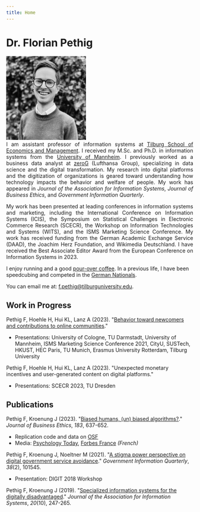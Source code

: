```yaml
---
title: Home
---
```


# Dr. Florian Pethig

<div class="flex-container">
<div class="flex-item-left">
<img src="avatar.jpeg" style="max-width:215px;" >
</div>
<div class="flex-item-right" style="text-align: justify">
<span style=""> 
I am assistant professor of information systems at <a href="https://www.tilburguniversity.edu/about/schools/economics-and-management">Tilburg School of Economics and Management</a>. I received my M.Sc. and Ph.D. in information systems from the <a href="https://www.uni-mannheim.de/en/">University of Mannheim</a>. I previously worked as a business data analyst at <a href="https://www.zerog.aero">zeroG</a> (Lufthansa Group), specializing in data science and the digital transformation. My research into digital platforms and the digitization of organizations is geared toward understanding how technology impacts the behavior and welfare of people. My work has appeared in <i>Journal of the Association for Information Systems</i>, <i>Journal of Business Ethics</i>, and <i>Government Information Quarterly</i>. 
</span>
</div>
</div>

<p align="justify">My work has been presented at leading conferences in information systems and marketing, including the International Conference on Information Systems (ICIS), the Symposium on Statistical Challenges in Electronic Commerce Research (SCECR), the Workshop on Information Technologies and Systems (WITS), and the ISMS Marketing Science Conference. My work has received funding from the German Academic Exchange Service (DAAD), the Joachim Herz Foundation, and Wikimedia Deutschland. I have received the Best Associate Editor Award from the European Conference on Information Systems in 2023.
 
I enjoy running and a good <a href="https://x.com/florianpethig/status/1702251802270310846?s=46&t=CRc7nY5gHifH04UhTILkIQ">pour-over coffee</a>. In a previous life, I have been speedcubing and competed in the <a href="https://www.worldcubeassociation.org/persons/2008PETH01">German Nationals</a>.

You can email me at: <a href="mailto:f.pethig@tilburguniversity.edu">f.pethig@tilburguniversity.edu.</a></p>

## Work in Progress

Pethig F, Hoehle H, Hui KL, Lanz A (2023). "[Behavior toward newcomers and contributions to online communities](https://papers.ssrn.com/sol3/papers.cfm?abstract_id=3936971)."

* Presentations: University of Cologne, TU Darmstadt, University of Mannheim, ISMS Marketing Science Conference 2021, CityU, SUSTech, HKUST, HEC Paris, TU Munich, Erasmus University Rotterdam, Tilburg University

Pethig F, Hoehle H, Hui KL, Lanz A (2023). "Unexpected monetary incentives and user-generated content on digital platforms."

* Presentations: SCECR 2023, TU Dresden

## Publications

Pethig F, Kroenung J (2023). "[Biased humans, (un) biased algorithms?](https://link.springer.com/content/pdf/10.1007/s10551-022-05071-8.pdf)." _Journal of Business Ethics_, *183*, 637-652.

* Replication code and data on [OSF](https://osf.io/axgp2/)
* Media: [Psychology Today](https://www.psychologytoday.com/us/blog/the-behavioral-science-hub/202210/will-algorithms-remove-gender-bias-in-hiring), [Forbes France](https://www.forbes.fr/business/algorithme-leadership-vers-une-parite-homme-femme/) *(French)*

Pethig F, Kroenung J, Noeltner M (2021). "[A stigma power perspective on digital government service avoidance](https://www.sciencedirect.com/science/article/pii/S0740624X20303245)." _Government Information Quarterly_, *38*(2), 101545.
* Presentation: DIGIT 2018 Workshop

Pethig F, Kroenung J (2019). "[Specialized information systems for the digitally disadvantaged](https://aisel.aisnet.org/jais/vol20/iss10/5/)." _Journal of the Association for Information Systems_, *20*(10), 247-265.



